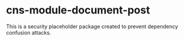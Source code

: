 # cns-module-document-post

This is a security placeholder package created to prevent dependency confusion attacks.